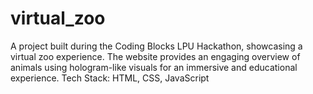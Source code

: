 # virtual_zoo
A project built during the Coding Blocks LPU Hackathon, showcasing a virtual zoo experience. The website provides an engaging overview of animals using hologram-like visuals for an immersive and educational experience.  Tech Stack: HTML, CSS, JavaScript
